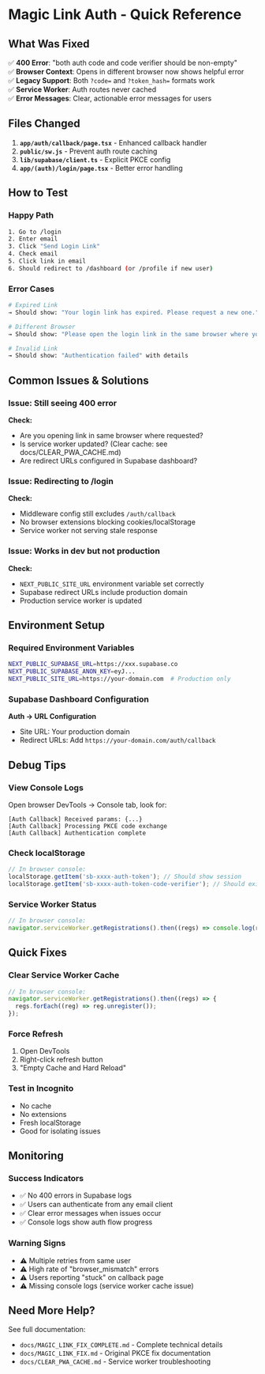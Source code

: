 # Magic Link Auth - Quick Reference

## What Was Fixed

✅ **400 Error**: "both auth code and code verifier should be non-empty"  
✅ **Browser Context**: Opens in different browser now shows helpful error  
✅ **Legacy Support**: Both `?code=` and `?token_hash=` formats work  
✅ **Service Worker**: Auth routes never cached  
✅ **Error Messages**: Clear, actionable error messages for users

## Files Changed

1. **`app/auth/callback/page.tsx`** - Enhanced callback handler
2. **`public/sw.js`** - Prevent auth route caching
3. **`lib/supabase/client.ts`** - Explicit PKCE config
4. **`app/(auth)/login/page.tsx`** - Better error handling

## How to Test

### Happy Path

```bash
1. Go to /login
2. Enter email
3. Click "Send Login Link"
4. Check email
5. Click link in email
6. Should redirect to /dashboard (or /profile if new user)
```

### Error Cases

```bash
# Expired Link
→ Should show: "Your login link has expired. Please request a new one."

# Different Browser
→ Should show: "Please open the login link in the same browser where you requested it."

# Invalid Link
→ Should show: "Authentication failed" with details
```

## Common Issues & Solutions

### Issue: Still seeing 400 error

**Check:**

- Are you opening link in same browser where requested?
- Is service worker updated? (Clear cache: see docs/CLEAR_PWA_CACHE.md)
- Are redirect URLs configured in Supabase dashboard?

### Issue: Redirecting to /login

**Check:**

- Middleware config still excludes `/auth/callback`
- No browser extensions blocking cookies/localStorage
- Service worker not serving stale response

### Issue: Works in dev but not production

**Check:**

- `NEXT_PUBLIC_SITE_URL` environment variable set correctly
- Supabase redirect URLs include production domain
- Production service worker is updated

## Environment Setup

### Required Environment Variables

```bash
NEXT_PUBLIC_SUPABASE_URL=https://xxx.supabase.co
NEXT_PUBLIC_SUPABASE_ANON_KEY=eyJ...
NEXT_PUBLIC_SITE_URL=https://your-domain.com  # Production only
```

### Supabase Dashboard Configuration

**Auth → URL Configuration**

- Site URL: Your production domain
- Redirect URLs: Add `https://your-domain.com/auth/callback`

## Debug Tips

### View Console Logs

Open browser DevTools → Console tab, look for:

```
[Auth Callback] Received params: {...}
[Auth Callback] Processing PKCE code exchange
[Auth Callback] Authentication complete
```

### Check localStorage

```javascript
// In browser console:
localStorage.getItem('sb-xxxx-auth-token'); // Should show session
localStorage.getItem('sb-xxxx-auth-token-code-verifier'); // Should exist after requesting link
```

### Service Worker Status

```javascript
// In browser console:
navigator.serviceWorker.getRegistrations().then((regs) => console.log(regs));
```

## Quick Fixes

### Clear Service Worker Cache

```javascript
// In browser console:
navigator.serviceWorker.getRegistrations().then((regs) => {
  regs.forEach((reg) => reg.unregister());
});
```

### Force Refresh

1. Open DevTools
2. Right-click refresh button
3. "Empty Cache and Hard Reload"

### Test in Incognito

- No cache
- No extensions
- Fresh localStorage
- Good for isolating issues

## Monitoring

### Success Indicators

- ✅ No 400 errors in Supabase logs
- ✅ Users can authenticate from any email client
- ✅ Clear error messages when issues occur
- ✅ Console logs show auth flow progress

### Warning Signs

- ⚠️ Multiple retries from same user
- ⚠️ High rate of "browser_mismatch" errors
- ⚠️ Users reporting "stuck" on callback page
- ⚠️ Missing console logs (service worker cache issue)

## Need More Help?

See full documentation:

- `docs/MAGIC_LINK_FIX_COMPLETE.md` - Complete technical details
- `docs/MAGIC_LINK_FIX.md` - Original PKCE fix documentation
- `docs/CLEAR_PWA_CACHE.md` - Service worker troubleshooting
